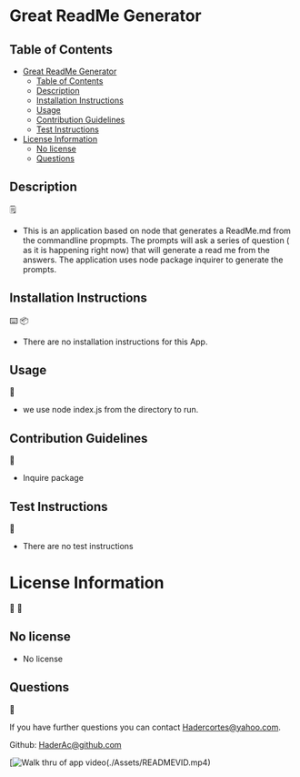 # Great ReadMe Generator

## Table of Contents
- [Great ReadMe Generator](#great-readme-generator)
  - [Table of Contents](#table-of-contents)
  - [Description](#description)
  - [Installation Instructions](#installation-instructions)
  - [Usage](#usage)
  - [Contribution Guidelines](#contribution-guidelines)
  - [Test Instructions](#test-instructions)
- [License Information](#license-information)
  - [No license](#no-license)
  - [Questions](#questions)


## Description
:spiral_notepad:

* This is an application based on node that generates a ReadMe.md from the commandline propmpts. The prompts will ask a series of question ( as it is happening right now) that will generate a read me from the answers. The application uses node package inquirer to generate the prompts.

## Installation Instructions

:keyboard:
:package:
* There are no installation instructions for this App.

## Usage
:battery:

* we use node index.js from the directory to run.

## Contribution Guidelines
:link:

* Inquire package

## Test Instructions
:open_book:

* There are no test instructions

# License Information
:memo:
:pencil:

## No license

* No license

## Questions
:e-mail:

If you have further questions you can contact Hadercortes@yahoo.com.

Github: HaderAc@github.com


[![Walk thru of app video](https://images.unsplash.com/photo-1542831371-29b0f74f9713?ixid=MnwxMjA3fDB8MHxwaG90by1wYWdlfHx8fGVufDB8fHx8&ixlib=rb-1.2.1&auto=format&fit=crop&w=1050&q=80)(./Assets/READMEVID.mp4)